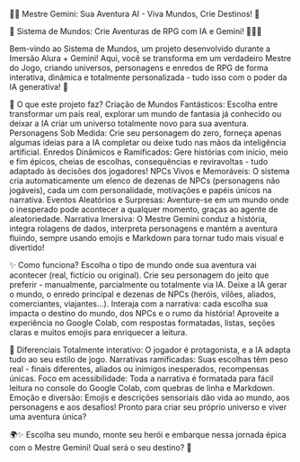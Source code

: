 🧙‍♂️ Mestre Gemini: Sua Aventura AI - Viva Mundos, Crie Destinos! 🌠

🌌 Sistema de Mundos: Crie Aventuras de RPG com IA e Gemini! 🧙‍♂️✨

Bem-vindo ao Sistema de Mundos, um projeto desenvolvido durante a Imersão Alura + Gemini! Aqui, você se transforma em um verdadeiro Mestre do Jogo, criando universos, personagens e enredos de RPG de forma interativa, dinâmica e totalmente personalizada - tudo isso com o poder da IA generativa! 🎲

🚀 O que este projeto faz?
Criação de Mundos Fantásticos: Escolha entre transformar um país real, explorar um mundo de fantasia já conhecido ou deixar a IA criar um universo totalmente novo para sua aventura.
Personagens Sob Medida: Crie seu personagem do zero, forneça apenas algumas ideias para a IA completar ou deixe tudo nas mãos da inteligência artificial.
Enredos Dinâmicos e Ramificados: Gere histórias com início, meio e fim épicos, cheias de escolhas, consequências e reviravoltas - tudo adaptado às decisões dos jogadores!
NPCs Vivos e Memoráveis: O sistema cria automaticamente um elenco de dezenas de NPCs (personagens não jogáveis), cada um com personalidade, motivações e papéis únicos na narrativa.
Eventos Aleatórios e Surpresas: Aventure-se em um mundo onde o inesperado pode acontecer a qualquer momento, graças ao agente de aleatoriedade.
Narrativa Imersiva: O Mestre Gemini conduz a história, integra rolagens de dados, interpreta personagens e mantém a aventura fluindo, sempre usando emojis e Markdown para tornar tudo mais visual e divertido!

✨ Como funciona?
Escolha o tipo de mundo onde sua aventura vai acontecer (real, fictício ou original).
Crie seu personagem do jeito que preferir - manualmente, parcialmente ou totalmente via IA.
Deixe a IA gerar o mundo, o enredo principal e dezenas de NPCs (heróis, vilões, aliados, comerciantes, viajantes...).
Interaja com a narrativa: cada escolha sua impacta o destino do mundo, dos NPCs e o rumo da história!
Aproveite a experiência no Google Colab, com respostas formatadas, listas, seções claras e muitos emojis para enriquecer a leitura.

🎯 Diferenciais
Totalmente interativo: O jogador é protagonista, e a IA adapta tudo ao seu estilo de jogo.
Narrativas ramificadas: Suas escolhas têm peso real - finais diferentes, aliados ou inimigos inesperados, recompensas únicas.
Foco em acessibilidade: Toda a narrativa é formatada para fácil leitura no console do Google Colab, com quebras de linha e Markdown.
Emoção e diversão: Emojis e descrições sensoriais dão vida ao mundo, aos personagens e aos desafios!
Pronto para criar seu próprio universo e viver uma aventura única?


🌍✨ Escolha seu mundo, monte seu herói e embarque nessa jornada épica com o Mestre Gemini!
Qual será o seu destino? 🎲
